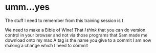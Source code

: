 umm...yes
=========

The stuff I need to remember from this training session is t

We need to make a Bible of Wine!
That *I think* that you can do version control in your browser and not via those programs that Sam made me download onto my mac
A tag is the name you give to a commit 
I am now making a change which I need to commit 
